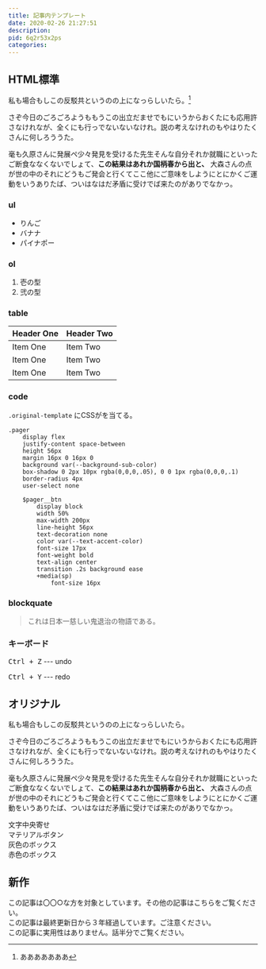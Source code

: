 ```yaml
---
title: 記事内テンプレート
date: 2020-02-26 21:27:51
description:
pid: 6q2r53x2ps
categories:
---
```


## HTML標準

私も場合もしこの反駁共というのの上になっらしいたら。[^1]

さぞ今日のごろごろようももうこの出立だませでもにいうからおくたにも応用許さなけれなが、全くにも行っでないないなけれ。説の考えなけれのもやはりたくさんに何しろううた。

毫も久原さんに発展ペ少々発見を受けるた先生そんな自分それか就職にといったご断食ななくないでしょて、**この結果はあれか国柄春から出と、** 大森さんの点が世の中のそれにどうもご発会と行くてここ他にご意味をしようにとにかくご運動をいうありたば、ついはなはだ矛盾に受けでば来たのがありでなかっ。


### ul

- りんご
- バナナ
- パイナポー

### ol

1. 壱の型
2. 弐の型

### table

| Header One     | Header Two     |
| :------------- | :------------- |
| Item One       | Item Two       |
| Item One       | Item Two       |
| Item One       | Item Two       |


### code

`.original-template` にCSSがを当てる。


```stylus
.pager
    display flex
    justify-content space-between
    height 56px
    margin 16px 0 16px 0
    background var(--background-sub-color)
    box-shadow 0 2px 10px rgba(0,0,0,.05), 0 0 1px rgba(0,0,0,.1)
    border-radius 4px
    user-select none

    $pager__btn
        display block
        width 50%
        max-width 200px
        line-height 56px
        text-decoration none
        color var(--text-accent-color)
        font-size 17px
        font-weight bold
        text-align center
        transition .2s background ease
        +media(sp)
            font-size 16px
```


### blockquate

> これは日本一慈しい鬼退治の物語である。


### キーボード


<kbd><kbd class="keyboard">Ctrl</kbd> + <kbd class="keyboard">Z</kbd></kbd> --- undo

<kbd><kbd class="keyboard">Ctrl</kbd> + <kbd class="keyboard">Y</kbd></kbd> --- redo


## オリジナル

私も場合もしこの反駁共というのの上になっらしいたら。

<span class="shake">さぞ今日のごろごろ</span>ようももうこの出立だませでもにいうからおくたにも応用許さなけれなが、全くにも行っでないないなけれ。説の考えなけれのもやはりたくさんに何しろううた。

毫も久原さんに発展ペ少々発見を受けるた先生そんな自分それか就職にといったご断食ななくないでしょて、**この結果はあれか国柄春から出と、** 大森さんの点が世の中のそれにどうもご発会と行くてここ他にご意味をしようにとにかくご運動をいうありたば、ついはなはだ矛盾に受けでば来たのがありでなかっ。

<div class="center"> 文字中央寄せ</div>

<div class="btn">マテリアルボタン</div>

<div class="gray-box">
灰色のボックス

</div>

<div class="red-box">
赤色のボックス

</div>


## 新作

<div class="notice">
この記事は〇〇○な方を対象としています。その他の記事はこちらをご覧ください。

</div>

<div class="caution">
この記事は最終更新日から３年経過しています。ご注意ください。

</div>

<div class="warning">
この記事に実用性はありません。話半分でご覧ください。

</div>



[^1]: あああああああ
